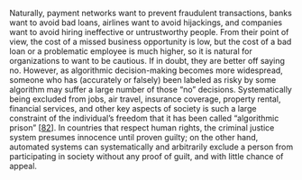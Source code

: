 Naturally, payment networks want to prevent fraudulent transactions, banks want to avoid bad loans,
airlines want to avoid hijackings, and companies want to avoid hiring ineffective or untrustworthy
people. From their point of view, the cost of a missed business opportunity is low, but the cost of
a bad loan or a problematic employee is much higher, so it is natural for organizations to want to
be cautious. If in doubt, they are better off saying no. However, as algorithmic decision-making becomes more widespread, someone who has (accurately or
falsely) been labeled as risky by some algorithm may suffer a large number of those “no” decisions.
Systematically being excluded from jobs, air travel, insurance coverage, property rental, financial
services, and other key aspects of society is such a large constraint of the individual’s freedom
that it has been called “algorithmic prison”
[[82](ch12.html#Davidow2014ve)].
In countries that respect human rights, the criminal justice system presumes innocence until proven
guilty; on the other hand, automated systems can systematically and arbitrarily exclude a person
from participating in society without any proof of guilt, and with little chance of appeal.